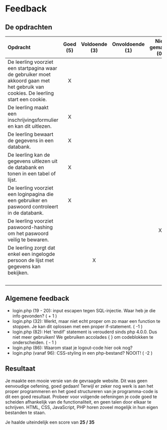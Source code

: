 # Feedback #
## De opdrachten ##
| Opdracht | Goed (5) | Voldoende (3) | Onvoldoende (1) | Niet gemaakt (0) | Score (35) |
| :------- | :---: | :---------: | :-----------: | :----: |---:|
| De leerling voorziet een startpagina waar de gebruiker moet akkoord gaan met het gebruik van cookies. De leerling start een cookie. | X | | | |5|
| De leerling maakt een inschrijvingsformulier en kan dit uitlezen.  | X | | | |5|
| De leerling bewaart de gegevens in een databank.  | X | | | |5|
| De leerling kan de gegevens uitlezen uit de databank en tonen in een tabel of lijst.  | X | | | |5|
| De leerling voorziet een loginpagina die een gebruiker en paswoord controleert in de databank. | X | | | |5|
| De leerling voorziet paswoord-hashing om het paswoord veilig te bewaren.  | | | | X |0|
| De leerling zorgt dat enkel een ingelogde persoon de lijst met gegevens kan bekijken. | | X | | |3|
| | | | | | 28|


## Algemene feedback ##
* login.php (19 - 20): input escapen tegen SQL-injectie. Waar heb je die info gevonden? ( + 1 )
* login.php (32): Werkt, maar niet echt proper om zo maar een function te stoppen. Je kan dit oplossen met een proper if-statement. ( -1 )
* login.php (82): Het 'endif' statement is verouderd sinds php 4.0.0. Dus niet meer gebruiken! We gebruiken accolades { } om codeblokken te onderscheiden. ( - 1 )
* login.php (86): Waarom staat je logout-code hier ook nog?
* login.php (vanaf 96): CSS-styling in een php-bestand? NOOIT! ( -2 )

## Resultaat ##
Je maakte een mooie versie van de gevraagde website. Dit was geen eenvoudige oefening, goed gedaan!
Terwijl er zeker nog werk is aan het proper programmeren en het goed structureren van je programma-code is dit een goed resultaat.
Probeer voor volgende oefeningen je code goed te scheiden afhankelijk van de functionaliteit, en geen talen door elkaar te schrijven. HTML, CSS, JavaScript, PHP horen zoveel mogelijk in hun eigen bestanden te staan.

Je haalde uiteindelijk een score van __25 / 35__
